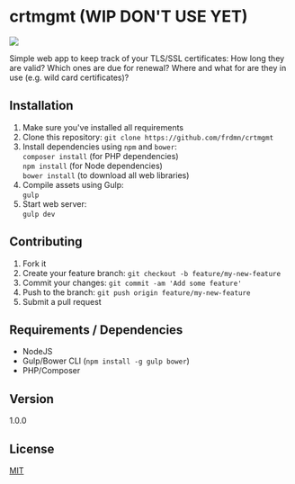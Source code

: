 # crtmgmt (WIP DON'T USE YET)

![](http://i.imgur.com/xHDu6a7.png)

Simple web app to keep track of your TLS/SSL certificates: How long they are valid? Which ones are due for renewal? Where and what for are they in use (e.g. wild card certificates)?

## Installation

1. Make sure you've installed all requirements
2. Clone this repository:
  `git clone https://github.com/frdmn/crtmgmt`
3. Install dependencies using `npm` and `bower`:  
  `composer install` (for PHP dependencies)  
  `npm install` (for Node dependencies)  
  `bower install` (to download all web libraries)  
4. Compile assets using Gulp:  
  `gulp`
5. Start web server:  
  `gulp dev`  

## Contributing

1. Fork it
2. Create your feature branch: `git checkout -b feature/my-new-feature`
3. Commit your changes: `git commit -am 'Add some feature'`
4. Push to the branch: `git push origin feature/my-new-feature`
5. Submit a pull request

## Requirements / Dependencies

* NodeJS
* Gulp/Bower CLI (`npm install -g gulp bower`)
* PHP/Composer

## Version

1.0.0

## License

[MIT](LICENSE)
